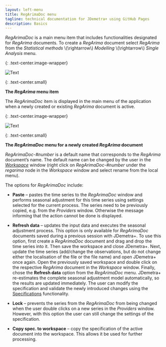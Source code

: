 ```yaml
---
layout: left-menu
title: RegArimaDoc menu
tagline: technical documentation for JDemetra+ using GitHub Pages
description: Basics
---
```


*RegArimaDoc* is a main menu item that includes functionalities
designated for *RegArima* documents. To create a *RegArima* document
select *RegArima* from the *Statistical methods*
\\(\rightarrow\\) *Modelling* \\(\rightarrow\\) *Single Analysis* menu.


{: .text-center.image-wrapper}

![Text](/assets/img/reference-manual/manual/A_Ref53.jpg)

{: .text-center.small}

**The *RegArima* menu item**

The *RegArimaDoc* item is displayed in the main menu of the application
when a newly created or existing *RegArima* document is active.

{: .text-center.image-wrapper}

![Text](/assets/img/reference-manual/manual/A_Ref54.jpg)

{: .text-center.small} 

**The *RegArimaDoc* menu for a newly created *RegArima* document**

*RegArimaDoc-\#number* is a default name that corresponds to the
*RegArima* document’s name. The default name can be changed by the user
in the [*Workspace*](../reference-manual/workspace.html) window (right click on *RegArimaDoc-\#number* under
the *regarima* node in the *Workspace* window and select rename from the
local menu).

The options for *RegArimaDoc* include:

-   **Paste** – pastes the time series to the *RegArimaDoc* window and
    performs seasonal adjustment for this time series using settings
    selected for the current process. The series need to be previously
    copied, e.g. from the *Providers* window. Otherwise the message
    informing that the action cannot be done is displayed.

-   **Refresh data** – updates the input data and executes the seasonal
    adjustment process. This option is only available for *RegArimaDoc*
    documents saved during a previous session with JDemetra+. To use
    this option, first create a *RegArimaDoc* document and drag and drop
    the time series into it. Then save the workspace and close
    JDemetra+. Next, update the time series (add/change the
    observations, but do not change either the localisation of the file
    or the file name) and open JDemetra+ once again. Open the
    previously saved workspace and double click on the respective
    *RegArima* document in the *Workspace* window. Finally, chose the
    **Refresh data** option from the *RegArimaDoc* menu. JDemetra+
    re-estimates the complete seasonal adjustment model automatically,
    so the results are updated immediately. The user can modify the
    specification and validate the newly introduced changes using the [Specifications](modelling-specifications.html)
    functionality.

-   **Lock** – prevents the series from the *RegArimaDoc* from being
    changed when the user double clicks on a new series in the *Providers*
    window. However, with this option the user can still change the settings of the specification.

-   **Copy spec. to workspace** – copy the specification of the
    active document into the workspace. This allows it be used for
    further processing.
